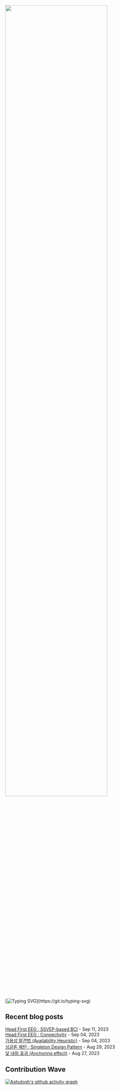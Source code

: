 <img width="80%" src="![KakaoTalk_Photo_2023-09-13-13-14-23](https://github.com/ez-neurai/ez-neurai/assets/62509122/2a55a0e9-2774-45eb-a296-9388899980c8)"/>

<br>

[![Typing SVG](https://readme-typing-svg.demolab.com?font=DM+Sans&duration=4000&pause=800&multiline=true&width=435&height=90&lines=Hi%2C+there.;Welcome+to+my+github+page!;Feel+free+to+look+around.)](https://git.io/typing-svg)
## Recent blog posts
[Head First EEG ; SSVEP-based BCI](https://neurai.tistory.com/54) - Sep 11, 2023<br>
[Head First EEG ; Connectivity](https://neurai.tistory.com/53) - Sep 04, 2023<br>
[가용성 발견법 (Availability Heuristic)](https://neurai.tistory.com/52) - Sep 04, 2023<br>
[싱글톤 패턴 ; Singleton Design Pattern](https://neurai.tistory.com/51) - Aug 29, 2023<br>
[닻 내림 효과 (Anchoring effect)](https://neurai.tistory.com/50) - Aug 27, 2023<br>

## Contribution Wave
[![Ashutosh's github activity graph](https://github-readme-activity-graph.cyclic.app/graph?username=ez-neurai&theme=nord)](https://github.com/ashutosh00710/github-readme-activity-graph)

<br>
